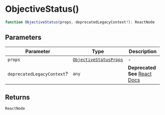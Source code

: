 # ObjectiveStatus()

```ts
function ObjectiveStatus(props, deprecatedLegacyContext?): ReactNode
```

## Parameters

| Parameter | Type | Description |
| ------ | ------ | ------ |
| `props` | [`ObjectiveStatusProps`](../interfaces/ObjectiveStatusProps.md) | - |
| `deprecatedLegacyContext`? | `any` | **Deprecated** **See** [React Docs](https://legacy.reactjs.org/docs/legacy-context.html#referencing-context-in-lifecycle-methods) |

## Returns

`ReactNode`
